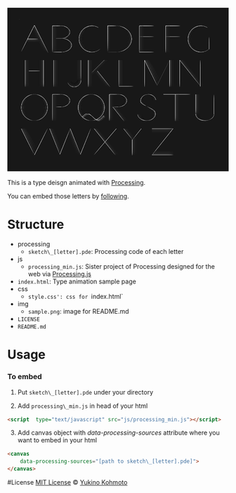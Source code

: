 ![Processing image](img/sample.png)

This is a type deisgn animated with [Processing](https://processing.org/).

You can embed those letters by [following](#usage).


# Structure
- processing 
  - `sketch\_[letter].pde`: Processing code of each letter  
- js 
  - `processing_min.js`: Sister project of Processing designed for the web via [Processing.js](http://processingjs.org/)
- `index.html`: Type animation sample page 
- css
  - `style.css': css for `index.html`
- img
  - `sample.png`: image for README.md
- `LICENSE`
- `README.md`

# Usage
### To embed  
1. Put `sketch\_[letter].pde` under your directory

2. Add `processing\_min.js` in head of your html
```html
<script  type="text/javascript" src="js/processing_min.js"></script>
```

3. Add canvas object with *data-processing-sources* attribute where you want 
to embed in your html 
```html
<canvas 
    data-processing-sources="[path to sketch\_[letter].pde]">
</canvas>
```

#License
[MIT License](https://choosealicense.com/licenses/mit/) © [Yukino Kohmoto](http://yukinokoh.github.io/portfolio/)
